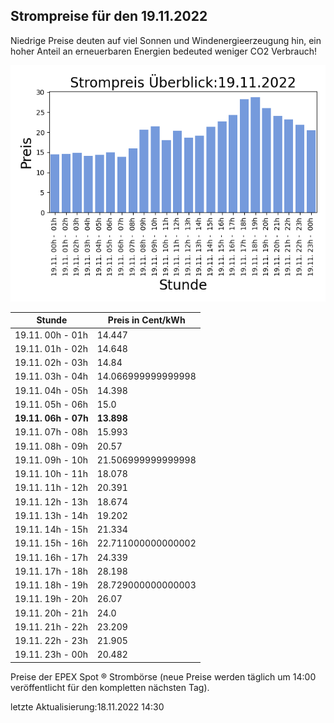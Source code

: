 
## Strompreise für den 19.11.2022

Niedrige Preise deuten auf viel Sonnen und Windenergieerzeugung hin, ein hoher Anteil an erneuerbaren Energien bedeuted weniger CO2 Verbrauch!

![Strompreis übersicht](imgs/strompreis_uebersicht.png)

| Stunde | Preis in Cent/kWh |
|---|---|
| 19.11. 00h -  01h | 14.447 | 
| 19.11. 01h -  02h | 14.648 | 
| 19.11. 02h -  03h | 14.84 | 
| 19.11. 03h -  04h | 14.066999999999998 | 
| 19.11. 04h -  05h | 14.398 | 
| 19.11. 05h -  06h | 15.0 | 
| **19.11. 06h -  07h** | **13.898** | 
| 19.11. 07h -  08h | 15.993 | 
| 19.11. 08h -  09h | 20.57 | 
| 19.11. 09h -  10h | 21.506999999999998 | 
| 19.11. 10h -  11h | 18.078 | 
| 19.11. 11h -  12h | 20.391 | 
| 19.11. 12h -  13h | 18.674 | 
| 19.11. 13h -  14h | 19.202 | 
| 19.11. 14h -  15h | 21.334 | 
| 19.11. 15h -  16h | 22.711000000000002 | 
| 19.11. 16h -  17h | 24.339 | 
| 19.11. 17h -  18h | 28.198 | 
| 19.11. 18h -  19h | 28.729000000000003 | 
| 19.11. 19h -  20h | 26.07 | 
| 19.11. 20h -  21h | 24.0 | 
| 19.11. 21h -  22h | 23.209 | 
| 19.11. 22h -  23h | 21.905 | 
| 19.11. 23h -  00h | 20.482 | 

Preise der EPEX Spot ® Strombörse (neue Preise werden täglich um 14:00 veröffentlicht für den kompletten nächsten Tag).

letzte Aktualisierung:18.11.2022 14:30